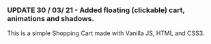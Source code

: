 ### UPDATE 30 / 03/ 21 - Added floating (clickable) cart, animations and shadows.

This is a simple Shopping Cart made with Vanilla JS, HTML and CSS3.




